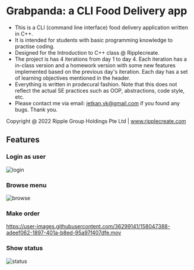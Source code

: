 # Grabpanda: a CLI Food Delivery app

- This is a CLI (command line interface) food delivery application written in C++.
- It is intended for students with basic programming knowledge to practise coding.
- Designed for the Introduction to C++ class @ Ripplecreate.
- The project is has 4 iterations from day 1 to day 4. Each iteration has a in-class version and a homework version with some new features implemented based on the previous day's iteration. Each day has a set of learning objectives mentioned in the header.
- Everything is written in prodecural fashion. Note that this does not reflect the actual SE practices such as OOP, abstractions, code style, etc.
- Please contact me via email: jetkan.yk@gmail.com if you found any bugs. Thank you.

Copyright @ 2022 Ripple Group Holdings Pte Ltd | www.ripplecreate.com

## Features

### Login as user

![login](https://user-images.githubusercontent.com/36299141/158047370-8fededbc-3b73-4266-9a01-6821832627e2.png)

### Browse menu

![browse](https://user-images.githubusercontent.com/36299141/158047376-d8f92322-7e88-40a8-adbd-7e23fca4b3cf.png)

### Make order

<https://user-images.githubusercontent.com/36299141/158047388-adeef062-1897-401a-b8ed-95a97f407dfe.mov>

### Show status

![status](https://user-images.githubusercontent.com/36299141/158047383-04a0dc6b-c4f9-49a4-902d-aece981fbfdf.png)
